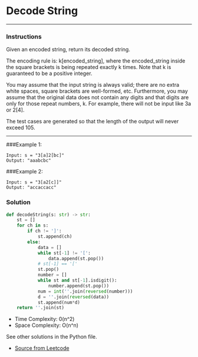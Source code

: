 # Decode String

---
### Instructions
Given an encoded string, return its decoded string.

The encoding rule is: k[encoded_string], where the encoded_string inside the square brackets is being repeated exactly k times. Note that k is guaranteed to be a positive integer.

You may assume that the input string is always valid; there are no extra white spaces, square brackets are well-formed, etc. Furthermore, you may assume that the original data does not contain any digits and that digits are only for those repeat numbers, k. For example, there will not be input like 3a or 2[4].

The test cases are generated so that the length of the output will never exceed 105.

---

###Example 1:

```
Input: s = "3[a]2[bc]"
Output: "aaabcbc"
```
###Example 2:
```
Input: s = "3[a2[c]]"
Output: "accaccacc"
```

### Solution

```py
def decodeString(s: str) -> str:
    st = []
    for ch in s:
        if ch != ']':
            st.append(ch)
        else:
            data = []
            while st[-1] != '[':
                data.append(st.pop())
            # st[-1] == '['
            st.pop()
            number = []
            while st and st[-1].isdigit():
                number.append(st.pop())
            num = int(''.join(reversed(number)))
            d = ''.join(reversed(data))
            st.append(num*d)
    return ''.join(st)

```

* Time Complexity: 0(n^2)
* Space Complexity: O(n^n)


See other solutions in the Python file.


* [Source from Leetcode](https://leetcode.com/problems/decode-string/?envType=study-plan-v2&envId=leetcode-75)